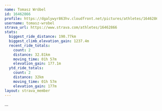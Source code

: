 ```yaml
---
name: Tomasz Wróbel
id: 16462866
profile: https://dgalywyr863hv.cloudfront.net/pictures/athletes/16462866/10169785/1/large.jpg
username: tomasz-wrobel
strava_url: https://www.strava.com/athletes/16462866
stats:
  biggest_ride_distance: 190.77km
  biggest_climb_elevation_gain: 1237.4m
  recent_ride_totals:
    count: 2
    distance: 32.81km
    moving_time: 01h 57m
    elevation_gain: 177.1m
  ytd_ride_totals:
    count: 2
    distance: 32km
    moving_time: 01h 57m
    elevation_gain: 177m
layout: strava_member
--- 
```

...

